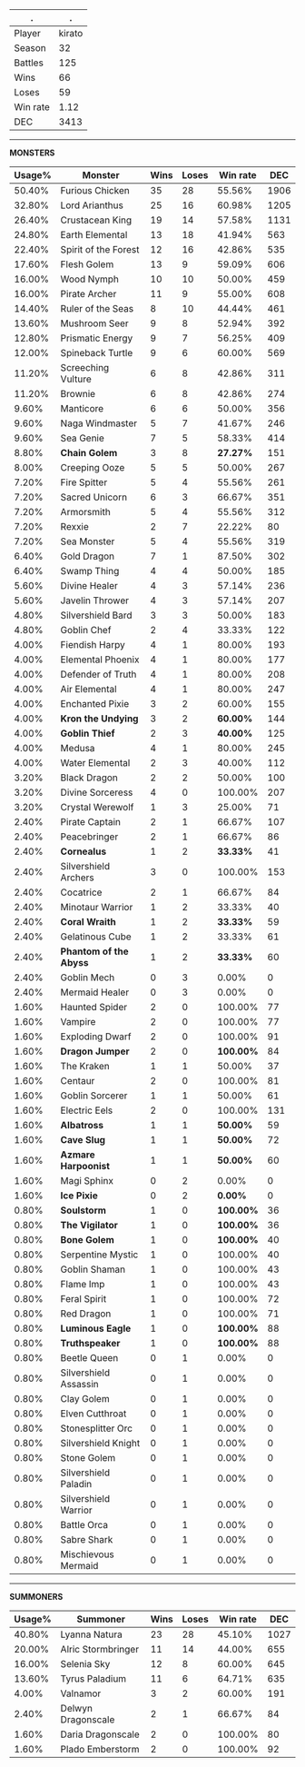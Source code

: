 .|.
|-|-
Player|kirato
Season|32
Battles|125
Wins|66
Loses|59
Win rate|1.12
DEC|3413

---
**MONSTERS**

Usage%|Monster|Wins|Loses|Win rate|DEC|
-|-|-|-|-|-|
50.40%|Furious Chicken|35|28|55.56%|1906|
32.80%|Lord Arianthus|25|16|60.98%|1205|
26.40%|Crustacean King|19|14|57.58%|1131|
24.80%|Earth Elemental|13|18|41.94%|563|
22.40%|Spirit of the Forest|12|16|42.86%|535|
17.60%|Flesh Golem|13|9|59.09%|606|
16.00%|Wood Nymph|10|10|50.00%|459|
16.00%|Pirate Archer|11|9|55.00%|608|
14.40%|Ruler of the Seas|8|10|44.44%|461|
13.60%|Mushroom Seer|9|8|52.94%|392|
12.80%|Prismatic Energy|9|7|56.25%|409|
12.00%|Spineback Turtle|9|6|60.00%|569|
11.20%|Screeching Vulture|6|8|42.86%|311|
11.20%|Brownie|6|8|42.86%|274|
9.60%|Manticore|6|6|50.00%|356|
9.60%|Naga Windmaster|5|7|41.67%|246|
9.60%|Sea Genie|7|5|58.33%|414|
8.80%|**Chain Golem**|3|8|**27.27%**|151|
8.00%|Creeping Ooze|5|5|50.00%|267|
7.20%|Fire Spitter|5|4|55.56%|261|
7.20%|Sacred Unicorn|6|3|66.67%|351|
7.20%|Armorsmith|5|4|55.56%|312|
7.20%|Rexxie|2|7|22.22%|80|
7.20%|Sea Monster|5|4|55.56%|319|
6.40%|Gold Dragon|7|1|87.50%|302|
6.40%|Swamp Thing|4|4|50.00%|185|
5.60%|Divine Healer|4|3|57.14%|236|
5.60%|Javelin Thrower|4|3|57.14%|207|
4.80%|Silvershield Bard|3|3|50.00%|183|
4.80%|Goblin Chef|2|4|33.33%|122|
4.00%|Fiendish Harpy|4|1|80.00%|193|
4.00%|Elemental Phoenix|4|1|80.00%|177|
4.00%|Defender of Truth|4|1|80.00%|208|
4.00%|Air Elemental|4|1|80.00%|247|
4.00%|Enchanted Pixie|3|2|60.00%|155|
4.00%|**Kron the Undying**|3|2|**60.00%**|144|
4.00%|**Goblin Thief**|2|3|**40.00%**|125|
4.00%|Medusa|4|1|80.00%|245|
4.00%|Water Elemental|2|3|40.00%|112|
3.20%|Black Dragon|2|2|50.00%|100|
3.20%|Divine Sorceress|4|0|100.00%|207|
3.20%|Crystal Werewolf|1|3|25.00%|71|
2.40%|Pirate Captain|2|1|66.67%|107|
2.40%|Peacebringer|2|1|66.67%|86|
2.40%|**Cornealus**|1|2|**33.33%**|41|
2.40%|Silvershield Archers|3|0|100.00%|153|
2.40%|Cocatrice|2|1|66.67%|84|
2.40%|Minotaur Warrior|1|2|33.33%|40|
2.40%|**Coral Wraith**|1|2|**33.33%**|59|
2.40%|Gelatinous Cube|1|2|33.33%|61|
2.40%|**Phantom of the Abyss**|1|2|**33.33%**|60|
2.40%|Goblin Mech|0|3|0.00%|0|
2.40%|Mermaid Healer|0|3|0.00%|0|
1.60%|Haunted Spider|2|0|100.00%|77|
1.60%|Vampire|2|0|100.00%|77|
1.60%|Exploding Dwarf|2|0|100.00%|91|
1.60%|**Dragon Jumper**|2|0|**100.00%**|84|
1.60%|The Kraken|1|1|50.00%|37|
1.60%|Centaur|2|0|100.00%|81|
1.60%|Goblin Sorcerer|1|1|50.00%|61|
1.60%|Electric Eels|2|0|100.00%|131|
1.60%|**Albatross**|1|1|**50.00%**|59|
1.60%|**Cave Slug**|1|1|**50.00%**|72|
1.60%|**Azmare Harpoonist**|1|1|**50.00%**|60|
1.60%|Magi Sphinx|0|2|0.00%|0|
1.60%|**Ice Pixie**|0|2|**0.00%**|0|
0.80%|**Soulstorm**|1|0|**100.00%**|36|
0.80%|**The Vigilator**|1|0|**100.00%**|36|
0.80%|**Bone Golem**|1|0|**100.00%**|40|
0.80%|Serpentine Mystic|1|0|100.00%|40|
0.80%|Goblin Shaman|1|0|100.00%|43|
0.80%|Flame Imp|1|0|100.00%|43|
0.80%|Feral Spirit|1|0|100.00%|72|
0.80%|Red Dragon|1|0|100.00%|71|
0.80%|**Luminous Eagle**|1|0|**100.00%**|88|
0.80%|**Truthspeaker**|1|0|**100.00%**|88|
0.80%|Beetle Queen|0|1|0.00%|0|
0.80%|Silvershield Assassin|0|1|0.00%|0|
0.80%|Clay Golem|0|1|0.00%|0|
0.80%|Elven Cutthroat|0|1|0.00%|0|
0.80%|Stonesplitter Orc|0|1|0.00%|0|
0.80%|Silvershield Knight|0|1|0.00%|0|
0.80%|Stone Golem|0|1|0.00%|0|
0.80%|Silvershield Paladin|0|1|0.00%|0|
0.80%|Silvershield Warrior|0|1|0.00%|0|
0.80%|Battle Orca|0|1|0.00%|0|
0.80%|Sabre Shark|0|1|0.00%|0|
0.80%|Mischievous Mermaid|0|1|0.00%|0|

---
**SUMMONERS**

Usage%|Summoner|Wins|Loses|Win rate|DEC|
-|-|-|-|-|-|
40.80%|Lyanna Natura|23|28|45.10%|1027|
20.00%|Alric Stormbringer|11|14|44.00%|655|
16.00%|Selenia Sky|12|8|60.00%|645|
13.60%|Tyrus Paladium|11|6|64.71%|635|
4.00%|Valnamor|3|2|60.00%|191|
2.40%|Delwyn Dragonscale|2|1|66.67%|84|
1.60%|Daria Dragonscale|2|0|100.00%|80|
1.60%|Plado Emberstorm|2|0|100.00%|92|
